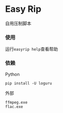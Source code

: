 # Easy Rip

自用压制脚本

### 使用

运行`easyrip help`查看帮助

### 依赖

Python
```
pip install -U loguru
```

外部
```
ffmpeg.exe
flac.exe
```
